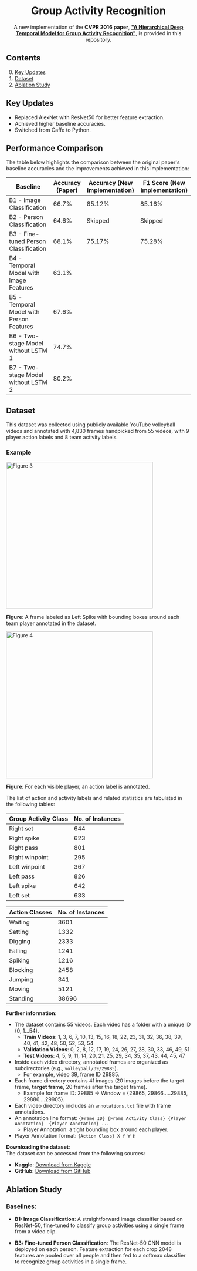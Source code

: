 <div align="center">
  <h1>Group Activity Recognition</h1>

  A new implementation of the **CVPR 2016 paper**, [**"A Hierarchical Deep Temporal Model for Group Activity Recognition"**](http://www.cs.sfu.ca/~mori/research/papers/ibrahim-cvpr16.pdf), is provided in this repository.
</div>

## Contents
0. [Key Updates](#key-updates)
0. [Dataset](#dataset)
0. [Ablation Study](#ablation-study)

## Key Updates
- Replaced AlexNet with ResNet50 for better feature extraction.
- Achieved higher baseline accuracies.
- Switched from Caffe to Python.

## Performance Comparison

The table below highlights the comparison between the original paper's baseline accuracies and the improvements achieved in this implementation:

| **Baseline**                                   | **Accuracy (Paper)** | **Accuracy (New Implementation)** | **F1 Score (New Implementation)** |
|------------------------------------------------|-----------------------|----------------------------------|-----------------------------------|
| B1 - Image Classification                      | 66.7%                 | 85.12%                            | 85.16%                           |
| B2 - Person Classification                     | 64.6%                 | Skipped                           | Skipped                          |
| B3 - Fine-tuned Person Classification          | 68.1%                 | 75.17%                            | 75.28%                           |
| B4 - Temporal Model with Image Features        | 63.1%                 |                                   |                                  |
| B5 - Temporal Model with Person Features       | 67.6%                 |                                   |                                  |
| B6 - Two-stage Model without LSTM 1            | 74.7%                 |                                   |                                  |
| B7 - Two-stage Model without LSTM 2            | 80.2%                 |                                   |                                  |
## Dataset

This dataset was collected using publicly available YouTube volleyball videos and annotated with 4,830 frames handpicked from 55 videos, with 9 player action labels and 8 team activity labels.

### Example
<img src="https://github.com/mostafa-saad/deep-activity-rec/blob/master/img/dataset1.jpg" alt="Figure 3" height="400" >

**Figure**: A frame labeled as Left Spike with bounding boxes around each team player annotated in the dataset.

<img src="https://github.com/mostafa-saad/deep-activity-rec/blob/master/img/dataset2.jpg" alt="Figure 4" height="400" >

**Figure**: For each visible player, an action label is annotated.

The list of action and activity labels and related statistics are tabulated in the following tables:

| Group Activity Class | No. of Instances |
|----------------------|------------------|
| Right set            | 644              |
| Right spike          | 623              |
| Right pass           | 801              |
| Right winpoint       | 295              |
| Left winpoint        | 367              |
| Left pass            | 826              |
| Left spike           | 642              |
| Left set             | 633              |

| Action Classes | No. of Instances |
|----------------|------------------|
| Waiting        | 3601             |
| Setting        | 1332             |
| Digging        | 2333             |
| Falling        | 1241             |
| Spiking        | 1216             |
| Blocking       | 2458             |
| Jumping        | 341              |
| Moving         | 5121             |
| Standing       | 38696            |

**Further information**:
- The dataset contains 55 videos. Each video has a folder with a unique ID (0, 1...54).
  - **Train Videos**: 1, 3, 6, 7, 10, 13, 15, 16, 18, 22, 23, 31, 32, 36, 38, 39, 40, 41, 42, 48, 50, 52, 53, 54
  - **Validation Videos**: 0, 2, 8, 12, 17, 19, 24, 26, 27, 28, 30, 33, 46, 49, 51
  - **Test Videos**: 4, 5, 9, 11, 14, 20, 21, 25, 29, 34, 35, 37, 43, 44, 45, 47
- Inside each video directory, annotated frames are organized as subdirectories (e.g., `volleyball/39/29885`).
  - For example, video 39, frame ID 29885.
- Each frame directory contains 41 images (20 images before the target frame, **target frame**, 20 frames after the target frame).
  - Example for frame ID: 29885 → Window = {29865, 29866.....29885, 29886....29905}.
- Each video directory includes an `annotations.txt` file with frame annotations.
- An annotation line format: `{Frame ID} {Frame Activity Class} {Player Annotation}  {Player Annotation} ...`
  - Player Annotation: a tight bounding box around each player.
- Player Annotation format: `{Action Class} X Y W H`

**Downloading the dataset**:  
The dataset can be accessed from the following sources:

- **Kaggle**: [Download from Kaggle](https://www.kaggle.com/datasets/ahmedmohamed365/volleyball)  
- **GitHub**: [Download from GitHub](https://github.com/mostafa-saad/deep-activity-rec#dataset)

## Ablation Study
### Baselines:

- **B1: Image Classification**: 
A straightforward image classifier based on ResNet-50, fine-tuned to classify group activities using a single frame from a video clip.

- **B3: Fine-tuned Person Classification**:
The ResNet-50 CNN model is deployed on each person. Feature extraction for each crop 2048 features are pooled over all people and then fed to a softmax classifier to recognize group activities in a single frame.
